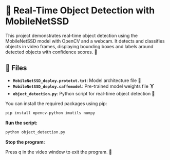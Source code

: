 # 🎥 Real-Time Object Detection with MobileNetSSD

This project demonstrates real-time object detection using the MobileNetSSD model with OpenCV and a webcam. It detects and classifies objects in video frames, displaying bounding boxes and labels around detected objects with confidence scores. 📸

## 📁 Files

- **`MobileNetSSD_deploy.prototxt.txt`**: Model architecture file 📄
- **`MobileNetSSD_deploy.caffemodel`**: Pre-trained model weights file 🏋️
- **`object_detection.py`**: Python script for real-time object detection 🚀

You can install the required packages using pip:

```bash
pip install opencv-python imutils numpy
```

**Run the script:**

```bash
python object_detection.py
```

**Stop the program:**

Press q in the video window to exit the program. 🚪

